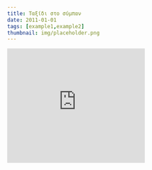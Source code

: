 ```yaml
---
title: Ταξίδι στο σύμπαν
date: 2011-01-01
tags: [example1,example2]
thumbnail: img/placeholder.png
---
```

<iframe allowfullscreen="true" webkitallowfullscreen="true" mozallowfullscreen="true" width="320" height="266" src="https://www.youtube.com/embed/17jymDn0W6U?feature=player_embedded" frameborder="0"></iframe>
